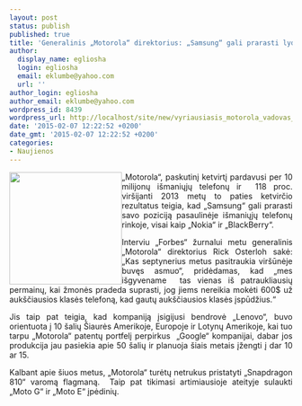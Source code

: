 ```yaml
---
layout: post
status: publish
published: true
title: 'Generalinis „Motorola“ direktorius: „Samsung“ gali prarasti lyderio pozicijas'
author:
  display_name: egliosha
  login: egliosha
  email: eklumbe@yahoo.com
  url: ''
author_login: egliosha
author_email: eklumbe@yahoo.com
wordpress_id: 8439
wordpress_url: http://localhost/site/new/vyriausiasis_motorola_vadovas_samsung_gali_prarasti_lyderio_pozicijas/
date: '2015-02-07 12:22:52 +0200'
date_gmt: '2015-02-07 12:22:52 +0200'
categories:
- Naujienos
---
```

<p style="text-align: justify;">
	<a href="http://technews.lt/userfiles/motorola lolipop.jpg"><img alt="" src="http://technews.lt/userfiles/motorola lolipop.jpg" style="width: 200px; height: 200px; float: left;" /></a>&bdquo;Motorola&ldquo;, paskutinį ketvirtį pardavusi per 10 milijonų i&scaron;maniųjų telefonų ir &nbsp;118 proc. vir&scaron;ijanti 2013 metų to paties ketvirčio rezultatus teigia, kad &bdquo;Samsung&ldquo; gali prarasti savo poziciją pasaulinėje i&scaron;maniųjų telefonų rinkoje, visai kaip &bdquo;Nokia&ldquo; ir &bdquo;BlackBerry&ldquo;.</p>
<p style="text-align: justify;">
	Interviu &bdquo;Forbes&ldquo; žurnalui metu generalinis &bdquo;Motorola&ldquo; direktorius Rick Osterloh sakė: &bdquo;Kas septynerius metus pasitraukia vir&scaron;ūnėje buvęs asmuo&ldquo;, pridėdamas, kad &bdquo;mes i&scaron;gyvename&nbsp; tas vienas i&scaron; patraukliausių permainų, kai žmonės pradeda suprasti, jog jiems nereikia mokėti 600$ už auk&scaron;čiausios klasės telefoną, kad gautų auk&scaron;čiausios klasės įspūdžius.&ldquo;</p>
<p style="text-align: justify;">
	Jis taip pat teigia, kad kompaniją įsigijusi bendrovė &bdquo;Lenovo&ldquo;, buvo orientuota į 10 &scaron;alių &Scaron;iaurės Amerikoje, Europoje ir Lotynų Amerikoje, kai tuo tarpu &bdquo;Motorola&ldquo; patentų portfelį perpirkus &nbsp;&bdquo;Google&ldquo; kompanijai, dabar jos produkcija jau pasiekia apie 50 &scaron;alių ir planuoja &scaron;iais metais įžengti į dar 10 ar 15.</p>
<p style="text-align: justify;">
	Kalbant apie &scaron;iuos metus, &bdquo;Motorola&ldquo; turėtų netrukus pristatyti &bdquo;Snapdragon 810&ldquo; varomą flagmaną.&nbsp; Taip pat tikimasi artimiausioje ateityje sulaukti &bdquo;Moto G&ldquo; ir &bdquo;Moto E&ldquo; įpėdinių.&nbsp;</p>
